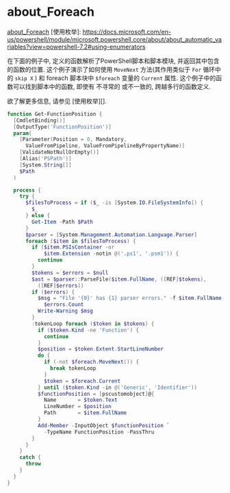 # about_Foreach

[about_Foreach](https://docs.microsoft.com/en-us/powershell/module/microsoft.powershell.core/about/about_foreach)
[使用枚举]: https://docs.microsoft.com/en-us/powershell/module/microsoft.powershell.core/about/about_automatic_variables?view=powershell-7.2#using-enumerators

在下面的例子中, 定义的函数解析了PowerShell脚本和脚本模块,
并返回其中包含的函数的位置.
这个例子演示了如何使用 `MoveNext` 方法(其作用类似于 `For` 循环中的 `skip X` )
和 foreach 脚本块中 `$foreach` 变量的 `Current` 属性.
这个例子中的函数可以找到脚本中的函数, 即使有 不寻常的 或不一致的, 跨越多行的函数定义.

欲了解更多信息, 请参见 [使用枚举][].

```powershell
function Get-FunctionPosition {
  [CmdletBinding()]
  [OutputType('FunctionPosition')]
  param(
    [Parameter(Position = 0, Mandatory,
      ValueFromPipeline, ValueFromPipelineByPropertyName)]
    [ValidateNotNullOrEmpty()]
    [Alias('PSPath')]
    [System.String[]]
    $Path
  )

  process {
    try {
      $filesToProcess = if ($_ -is [System.IO.FileSystemInfo]) {
        $_
      } else {
        Get-Item -Path $Path
      }
      $parser = [System.Management.Automation.Language.Parser]
      foreach ($item in $filesToProcess) {
        if ($item.PSIsContainer -or
            $item.Extension -notin @('.ps1', '.psm1')) {
          continue
        }
        $tokens = $errors = $null
        $ast = $parser::ParseFile($item.FullName, ([REF]$tokens),
          ([REF]$errors))
        if ($errors) {
          $msg = "File '{0}' has {1} parser errors." -f $item.FullName,
            $errors.Count
          Write-Warning $msg
        }
        :tokenLoop foreach ($token in $tokens) {
          if ($token.Kind -ne 'Function') {
            continue
          }
          $position = $token.Extent.StartLineNumber
          do {
            if (-not $foreach.MoveNext()) {
              break tokenLoop
            }
            $token = $foreach.Current
          } until ($token.Kind -in @('Generic', 'Identifier'))
          $functionPosition = [pscustomobject]@{
            Name       = $token.Text
            LineNumber = $position
            Path       = $item.FullName
          }
          Add-Member -InputObject $functionPosition `
            -TypeName FunctionPosition -PassThru
        }
      }
    }
    catch {
      throw
    }
  }
}
```
